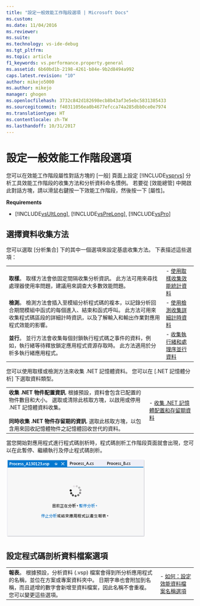 ```yaml
---
title: "設定一般效能工作階段選項 | Microsoft Docs"
ms.custom: 
ms.date: 11/04/2016
ms.reviewer: 
ms.suite: 
ms.technology: vs-ide-debug
ms.tgt_pltfrm: 
ms.topic: article
f1_keywords: vs.performance.property.general
ms.assetid: 6b60bd1b-2198-4261-b84e-9b2d8494a992
caps.latest.revision: "10"
author: mikejo5000
ms.author: mikejo
manager: ghogen
ms.openlocfilehash: 3732c842d182698ecb8b43af3e5ebc5831385433
ms.sourcegitcommit: f40311056ea0b4677efcca74a285dbb0ce0e7974
ms.translationtype: HT
ms.contentlocale: zh-TW
ms.lasthandoff: 10/31/2017
---
```

# <a name="setting-general-performance-session-options"></a>設定一般效能工作階段選項
您可以在效能工作階段屬性對話方塊的 [一般] 頁面上設定 [!INCLUDE[vsprvs](../code-quality/includes/vsprvs_md.md)] 分析工具效能工作階段的收集方法和分析資料命名慣例。 若要從 [效能總管] 中開啟此對話方塊，請以滑鼠右鍵按一下效能工作階段，然後按一下 [屬性]。  
  
 **Requirements**  
  
-   [!INCLUDE[vsUltLong](../code-quality/includes/vsultlong_md.md)], [!INCLUDE[vsPreLong](../code-quality/includes/vsprelong_md.md)], [!INCLUDE[vsPro](../code-quality/includes/vspro_md.md)]  
  
## <a name="choosing-data-collection-methods"></a>選擇資料收集方法  
 您可以選取 [分析集合] 下的其中一個選項來設定基底收集方法。 下表描述這些選項：  
  
|||  
|-|-|  
|**取樣**。 取樣方法會依固定間隔收集分析資訊。 此方法可用來尋找處理器使用率問題，建議用來調查大多數效能問題。|-   [使用取樣收集效能統計資料](../profiling/collecting-performance-statistics-by-using-sampling.md)|  
|**檢測**。 檢測方法會插入至模組分析程式碼的複本，以記錄分析回合期間模組中函式的每個進入、結束和函式呼叫。 此方法可用來收集程式碼區段的詳細計時資訊，以及了解輸入和輸出作業對應用程式效能的影響。|-   [使用檢測收集詳細計時資料](../profiling/collecting-detailed-timing-data-by-using-instrumentation.md)|  
|**並行**。 並行方法會收集每個封鎖執行程式碼之事件的資料，例如，執行緒等待釋放鎖定應用程式資源存取時。 此方法適用於分析多執行緒應用程式。|-   [收集執行緒和處理序並行資料](../profiling/collecting-thread-and-process-concurrency-data.md)|  
  
 您可以使用取樣或檢測方法來收集 .NET 記憶體資料。 您可以在 [.NET 記憶體分析] 下選取資料類型。  
  
|||  
|-|-|  
|**收集 .NET 物件配置資訊**. 根據預設，資料會包含已配置的物件數目和大小。 選取或清除此核取方塊，以啟用或停用 .NET 記憶體資料收集。<br /><br /> **同時收集 .NET 物件存留期的資訊**. 選取此核取方塊，以包含用來回收記憶體物件之記憶體回收世代的資料。|-   [收集 .NET 記憶體配置和存留期資料](../profiling/collecting-dotnet-memory-allocation-and-lifetime-data.md)|  
  
 當您開始對應用程式進行程式碼剖析時，程式碼剖析工作階段頁面就會出現，您可以在此暫停、繼續執行及停止程式碼剖析。  
  
 ![程式碼剖析工作階段頁面](../profiling/media/prof_profilingsessionpage.png "PROF_ProfilingSessionPage")  
  
## <a name="setting-profiling-datra-file-options"></a>設定程式碼剖析資料檔案選項  
  
|||  
|-|-|  
|**報表**。 根據預設，分析資料 (.vsp) 檔案會得到所分析應用程式的名稱，並位在方案或專案資料夾中。 日期字串也會附加到名稱，而且遞增的數字會新增至資料檔案，因此名稱不會重複。 您可以變更這些選項。|-   [如何：設定效能資料檔案名稱選項](../profiling/how-to-set-performance-data-file-name-options.md)|